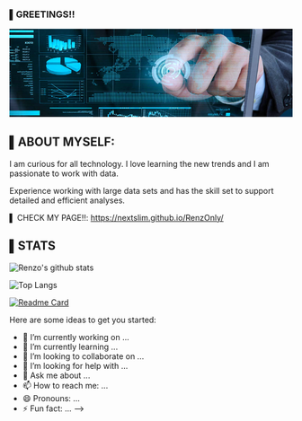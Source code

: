 
### ▌GREETINGS!!
![Header](https://github.com/NEXTSLIM/NEXTSLIM/blob/main/Readme_Header3.png "Header")




## ▌ABOUT MYSELF:

I am curious for all technology. I love learning the new trends and I am passionate to work with data. 

Experience working with large data sets and has the skill set to support detailed and efficient analyses.

▌ CHECK MY PAGE!!: https://nextslim.github.io/RenzOnly/

## ▌STATS

![Renzo's github stats](https://github-readme-stats.vercel.app/api?username=nextslim)<!--(https://github.com/anuraghazra/github-readme-stats)-->

![Top Langs](https://github-readme-stats.vercel.app/api/top-langs/?username=nextslim) <!--(https://github.com/anuraghazra/github-readme-stats)-->

[![Readme Card](https://github-readme-stats.vercel.app/api/pin/?username=nextslim&repo=github-readme-stats)](https://github.com/nextslim/github-readme-stats)



Here are some ideas to get you started:

- 🔭 I’m currently working on ...
- 🌱 I’m currently learning ...
- 👯 I’m looking to collaborate on ...
- 🤔 I’m looking for help with ...
- 💬 Ask me about ...
- 📫 How to reach me: ...
- 😄 Pronouns: ...
- ⚡ Fun fact: ...
-->

